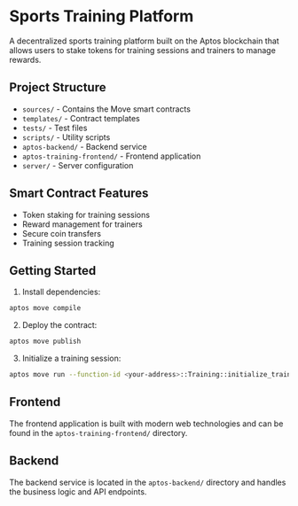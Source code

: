 # Sports Training Platform

A decentralized sports training platform built on the Aptos blockchain that allows users to stake tokens for training sessions and trainers to manage rewards.

## Project Structure

- `sources/` - Contains the Move smart contracts
- `templates/` - Contract templates
- `tests/` - Test files
- `scripts/` - Utility scripts
- `aptos-backend/` - Backend service
- `aptos-training-frontend/` - Frontend application
- `server/` - Server configuration

## Smart Contract Features

- Token staking for training sessions
- Reward management for trainers
- Secure coin transfers
- Training session tracking

## Getting Started

1. Install dependencies:
```bash
aptos move compile
```

2. Deploy the contract:
```bash
aptos move publish
```

3. Initialize a training session:
```bash
aptos move run --function-id <your-address>::Training::initialize_training_session
```

## Frontend

The frontend application is built with modern web technologies and can be found in the `aptos-training-frontend/` directory.

## Backend

The backend service is located in the `aptos-backend/` directory and handles the business logic and API endpoints.

